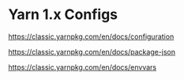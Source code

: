 <!-- omit in toc -->
# Yarn 1.x Configs

<https://classic.yarnpkg.com/en/docs/configuration>

<https://classic.yarnpkg.com/en/docs/package-json>

<https://classic.yarnpkg.com/en/docs/envvars>
